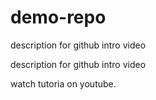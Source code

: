 # demo-repo


description for github intro video

description for github intro video

watch tutoria on youtube.